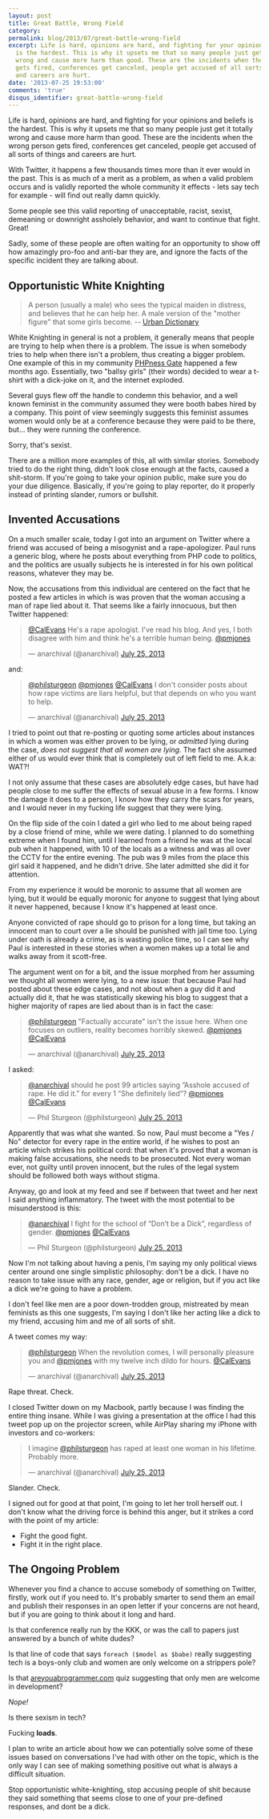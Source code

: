 ```yaml
---
layout: post
title: Great Battle, Wrong Field
category: 
permalink: blog/2013/07/great-battle-wrong-field
excerpt: Life is hard, opinions are hard, and fighting for your opinions and beliefs
  is the hardest. This is why it upsets me that so many people just get it totally
  wrong and cause more harm than good. These are the incidents when the wrong person
  gets fired, conferences get canceled, people get accused of all sorts of things
  and careers are hurt. 
date: '2013-07-25 19:53:00'
comments: 'true'
disqus_identifier: great-battle-wrong-field
---
```


Life is hard, opinions are hard, and fighting for your opinions and beliefs is the hardest. This is why it upsets me that so many people just get it totally wrong and cause more harm than good. These are the incidents when the wrong person gets fired, conferences get canceled, people get accused of all sorts of things and careers are hurt. 

With Twitter, it happens a few thousands times more than it ever would in the past. This is as much of a merit as a problem, as when a valid problem occurs and is validly reported the whole community it effects - lets say tech for example - will find out really damn quickly. 

Some people see this valid reporting of unacceptable, racist, sexist, demeaning or downright assholely behavior, and want to continue that fight. Great!

Sadly, some of these people are often waiting for an opportunity to show off how amazingly pro-foo and anti-bar they are, and ignore the facts of the specific incident they are talking about. 

## Opportunistic White Knighting

> A person (usually a male) who sees the typical maiden in distress, and believes that he can help her. A male version of the "mother figure" that some girls become. -- [Urban Dictionary](http://www.urbandictionary.com/define.php?term=white%20knight)

White Knighting in general is not a problem, it generally means that people are trying to help when there is a problem. The issue is when somebody tries to help when there isn't a problem, thus creating a bigger problem. One example of this in my community [PHPness Gate](http://webandphpmag.wordpress.com/2013/02/25/phpness-gate-raising-interesting-issues/) happened a few months ago. Essentially, two "ballsy girls" (their words) decided to wear a t-shirt with a dick-joke on it, and the internet exploded.

Several guys flew off the handle to condemn this behavior, and a well known feminist in the community assumed they were booth babes hired by a company. This point of view seemingly suggests this feminist assumes women would only be at a conference because they were paid to be there, but… they were running the conference. 

Sorry, that's sexist. 

There are a million more examples of this, all with similar stories. Somebody tried to do the right thing, didn't look close enough at the facts, caused a shit-storm. If you're going to take your opinion public, make sure you do your due diligence. Basically, if you're going to play reporter, do it properly instead of printing slander, rumors or bullshit.

## Invented Accusations

On a much smaller scale, today I got into an argument on Twitter where a friend was accused of being a misogynist and a rape-apologizer. Paul runs a generic blog, where he posts about everything from PHP code to politics, and the politics are usually subjects he is interested in for his own political reasons, whatever they may be.

Now, the accusations from this individual are centered on the fact that he posted a few articles in which is was proven that the woman accusing a man of rape lied about it. That seems like a fairly innocuous, but then Twitter happened:

<blockquote class="twitter-tweet"><p><a href="https://twitter.com/CalEvans">@CalEvans</a> He&#39;s a rape apologist. I&#39;ve read his blog. And yes, I both disagree with him and think he&#39;s a terrible human being. <a href="https://twitter.com/pmjones">@pmjones</a></p>&mdash; anarchival (@anarchival) <a href="https://twitter.com/anarchival/statuses/360429281601531904">July 25, 2013</a></blockquote>
<script async src="//platform.twitter.com/widgets.js" charset="utf-8"></script>

and:

<blockquote class="twitter-tweet"><p><a href="https://twitter.com/philsturgeon">@philsturgeon</a> <a href="https://twitter.com/pmjones">@pmjones</a> <a href="https://twitter.com/CalEvans">@CalEvans</a> I don&#39;t consider posts about how rape victims are liars helpful, but that depends on who you want to help.</p>&mdash; anarchival (@anarchival) <a href="https://twitter.com/anarchival/statuses/360442211030142977">July 25, 2013</a></blockquote>
<script async src="//platform.twitter.com/widgets.js" charset="utf-8"></script>

I tried to point out that re-posting or quoting some articles about instances in which a women was either proven to be lying, or _admitted_ lying during the case, _does not suggest that all women are lying_. The fact she assumed either of us would ever think that is completely out of left field to me. A.k.a: WAT?!

I not only assume that these cases are absolutely edge cases, but have had people close to me suffer the effects of sexual abuse in a few forms. I know the damage it does to a person, I know how they carry the scars for years, and I would never in my fucking life suggest that they were lying.

On the flip side of the coin I dated a girl who lied to me about being raped by a close friend of mine, while we were dating. I planned to do something extreme when I found him, until I learned from a friend he was at the local pub when it happened, with 10 of the locals as a witness and was all over the CCTV for the entire evening. The pub was 9 miles from the place this girl said it happened, and he didn't drive. She later admitted she did it for attention.

From my experience it would be moronic to assume that all women are lying, but it would be equally moronic for anyone to suggest that lying about it never happened, because I know it's happened at least once.

Anyone convicted of rape should go to prison for a long time, but taking an innocent man to court over a lie should be punished with jail time too. Lying under oath is already a crime, as is wasting police time, so I can see why Paul is interested in these stories when a women makes up a total lie and walks away from it scott-free.

The argument went on for a bit, and the issue morphed from her assuming we thought all women were lying, to a new issue: that because Paul had posted about these edge cases, and not about when a guy did it and actually did it, that he was statistically skewing his blog to suggest that a higher majority of rapes are lied about than is in fact the case:

<blockquote class="twitter-tweet"><p><a href="https://twitter.com/philsturgeon">@philsturgeon</a> &quot;Factually accurate&quot; isn&#39;t the issue here. When one focuses on outliers, reality becomes horribly skewed. <a href="https://twitter.com/pmjones">@pmjones</a> <a href="https://twitter.com/CalEvans">@CalEvans</a></p>&mdash; anarchival (@anarchival) <a href="https://twitter.com/anarchival/statuses/360448668253425664">July 25, 2013</a></blockquote>
<script async src="//platform.twitter.com/widgets.js" charset="utf-8"></script>

I asked:

<blockquote class="twitter-tweet"><p><a href="https://twitter.com/anarchival">@anarchival</a> should he post 99 articles saying ”Asshole accused of rape. He did it.” for every 1 “She definitely lied”? <a href="https://twitter.com/pmjones">@pmjones</a> <a href="https://twitter.com/CalEvans">@CalEvans</a></p>&mdash; Phil Sturgeon (@philsturgeon) <a href="https://twitter.com/philsturgeon/statuses/360449125378031618">July 25, 2013</a></blockquote>
<script async src="//platform.twitter.com/widgets.js" charset="utf-8"></script>

Apparently that was what she wanted. So now, Paul must become a "Yes / No" detector for every rape in the entire world, if he wishes to post an article which strikes his political cord: that when it's proved that a woman is making false accusations, she needs to be prosecuted. Not every woman ever, not guilty until proven innocent, but the rules of the legal system should be followed both ways without stigma.

Anyway, go and look at my feed and see if between that tweet and her next I said anything inflammatory. The tweet with the most potential to be misunderstood is this:

<blockquote class="twitter-tweet"><p><a href="https://twitter.com/anarchival">@anarchival</a> I fight for the school of “Don’t be a Dick”, regardless of gender. <a href="https://twitter.com/pmjones">@pmjones</a> <a href="https://twitter.com/CalEvans">@CalEvans</a></p>&mdash; Phil Sturgeon (@philsturgeon) <a href="https://twitter.com/philsturgeon/statuses/360460573214900225">July 25, 2013</a></blockquote>
<script async src="//platform.twitter.com/widgets.js" charset="utf-8"></script>

Now I'm not talking about having a penis, I'm saying my only political views center around one single simplistic philosophy: don't be a dick. I have no reason to take issue with any race, gender, age or religion, but if you act like a dick we're going to have a problem.

I don't feel like men are a poor down-trodden group, mistreated by mean feminists as this one suggests, I'm saying I don't like her acting like a dick to my friend, accusing him and me of all sorts of shit. 

A tweet comes my way:

<blockquote class="twitter-tweet"><p><a href="https://twitter.com/philsturgeon">@philsturgeon</a> When the revolution comes, I will personally pleasure you and <a href="https://twitter.com/pmjones">@pmjones</a> with my twelve inch dildo for hours. <a href="https://twitter.com/CalEvans">@CalEvans</a></p>&mdash; anarchival (@anarchival) <a href="https://twitter.com/anarchival/statuses/360460164840685570">July 25, 2013</a></blockquote>
<script async src="//platform.twitter.com/widgets.js" charset="utf-8"></script>

Rape threat. Check.

I closed Twitter down on my Macbook, partly because I was finding the entire thing insane. While I was giving a presentation at the office I had this tweet pop up on the projector screen, while AirPlay sharing my iPhone with investors and co-workers:

<blockquote class="twitter-tweet"><p>I imagine <a href="https://twitter.com/philsturgeon">@philsturgeon</a> has raped at least one woman in his lifetime. Probably more.</p>&mdash; anarchival (@anarchival) <a href="https://twitter.com/anarchival/statuses/360471322943434753">July 25, 2013</a></blockquote>
<script async src="//platform.twitter.com/widgets.js" charset="utf-8"></script>

Slander. Check.

I signed out for good at that point, I'm going to let her troll herself out. I don't know what the driving force is behind this anger, but it strikes a cord with the point of my article:

* Fight the good fight.
* Fight it in the right place.

## The Ongoing Problem

Whenever you find a chance to accuse somebody of something on Twitter, firstly, work out if you need to. It's probably smarter to send them an email and publish their responses in an open letter if your concerns are not heard, but if you are going to think about it long and hard.

Is that conference really run by the KKK, or was the call to papers just answered by a bunch of white dudes?

Is that line of code that says `foreach ($model as $babe)` really suggesting tech is a boys-only club and women are only welcome on a strippers pole? 

Is that [areyouabrogrammer.com](http://areyouabrogrammer.com/) quiz suggesting that only men are welcome in development?

*Nope!*

Is there sexism in tech? 

Fucking **loads**. 

I plan to write an article about how we can potentially solve some of these issues based on conversations I've had with other on the topic, which is the only way I can see of making something positive out what is always a difficult situation.

Stop opportunistic white-knighting, stop accusing people of shit because they said something that seems close to one of your pre-defined responses, and dont be a dick.
